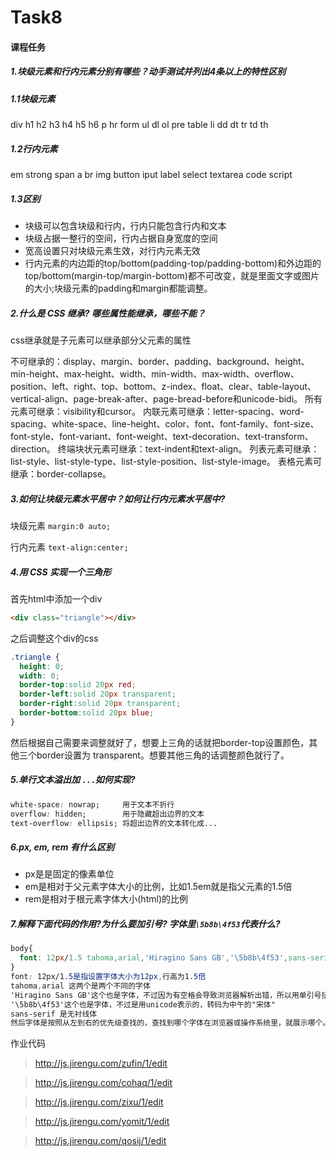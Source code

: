 # Task8

#### 课程任务

##### 1.块级元素和行内元素分别有哪些？动手测试并列出4条以上的特性区别

##### 1.1块级元素

div h1 h2 h3 h4 h5 h6 p hr form ul dl ol pre table li dd dt tr td th

##### 1.2行内元素

em strong span a br img button iput label select textarea code script 

##### 1.3区别

- 块级可以包含块级和行内，行内只能包含行内和文本
- 块级占据一整行的空间，行内占据自身宽度的空间
- 宽高设置只对块级元素生效，对行内元素无效
- 行内元素的内边距的top/bottom(padding-top/padding-bottom)和外边距的top/bottom(margin-top/margin-bottom)都不可改变，就是里面文字或图片的大小;块级元素的padding和margin都能调整。

##### 2.什么是 CSS 继承? 哪些属性能继承，哪些不能？

css继承就是子元素可以继承部分父元素的属性

不可继承的：display、margin、border、padding、background、height、min-height、max-height、width、min-width、max-width、overflow、position、left、right、top、bottom、z-index、float、clear、table-layout、vertical-align、page-break-after、page-bread-before和unicode-bidi。
所有元素可继承：visibility和cursor。
内联元素可继承：letter-spacing、word-spacing、white-space、line-height、color、font、font-family、font-size、font-style、font-variant、font-weight、text-decoration、text-transform、direction。
终端块状元素可继承：text-indent和text-align。
列表元素可继承：list-style、list-style-type、list-style-position、list-style-image。
表格元素可继承：border-collapse。

##### 3.如何让块级元素水平居中？如何让行内元素水平居中?

块级元素 `margin:0 auto;`

行内元素 `text-align:center;`

##### 4.用 CSS 实现一个三角形

首先html中添加一个div

```html
<div class="triangle"></div>
```

之后调整这个div的css

```css
.triangle {
  height: 0;
  width: 0;
  border-top:solid 20px red;
  border-left:solid 20px transparent;
  border-right:solid 20px transparent;
  border-bottom:solid 20px blue;
}
```

然后根据自己需要来调整就好了，想要上三角的话就把border-top设置颜色，其他三个border设置为 transparent。想要其他三角的话调整颜色就行了。

##### 5.单行文本溢出加 `...`如何实现?

```css
white-space: nowrap;     用于文本不折行
overflow: hidden;		 用于隐藏超出边界的文本
text-overflow: ellipsis; 将超出边界的文本转化成...
```

##### 6.px, em, rem 有什么区别

- px是是固定的像素单位
- em是相对于父元素字体大小的比例，比如1.5em就是指父元素的1.5倍
- rem是相对于根元素字体大小(html)的比例

##### 7.解释下面代码的作用?为什么要加引号? 字体里`\5b8b\4f53`代表什么?

```css
body{
  font: 12px/1.5 tahoma,arial,'Hiragino Sans GB','\5b8b\4f53',sans-serif;
}
font: 12px/1.5是指设置字体大小为12px,行高为1.5倍
tahoma,arial 这两个是两个不同的字体
'Hiragino Sans GB'这个也是字体，不过因为有空格会导致浏览器解析出错，所以用单引号括起来了
'\5b8b\4f53'这个也是字体，不过是用unicode表示的，转码为中午的"宋体"
sans-serif 是无衬线体
然后字体是按照从左到右的优先级查找的，查找到哪个字体在浏览器或操作系统里，就展示哪个。
```

作业代码

> http://js.jirengu.com/zufin/1/edit

> http://js.jirengu.com/cohaq/1/edit

> http://js.jirengu.com/zixu/1/edit

> http://js.jirengu.com/yomit/1/edit

> http://js.jirengu.com/qosij/1/edit

